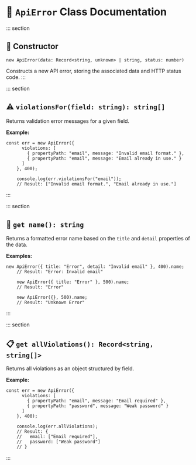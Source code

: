 # 📘 `ApiError` Class Documentation

::: section
## 🔧 Constructor

`new ApiError(data: Record<string, unknown> | string, status: number)`

Constructs a new API error, storing the associated data and HTTP status
code.
:::

::: section
## ⚠️ `violationsFor(field: string): string[]`

Returns validation error messages for a given field.

**Example:**

    const err = new ApiError({
          violations: [
            { propertyPath: "email", message: "Invalid email format." },
            { propertyPath: "email", message: "Email already in use." }
          ]
        }, 400);
        
        console.log(err.violationsFor("email"));
        // Result: ["Invalid email format.", "Email already in use."]
:::

::: section
## 🧠 `get name(): string`

Returns a formatted error name based on the `title` and `detail`
properties of the data.

**Examples:**

    new ApiError({ title: "Error", detail: "Invalid email" }, 400).name;
        // Result: "Error: Invalid email"
        
        new ApiError({ title: "Error" }, 500).name;
        // Result: "Error"
        
        new ApiError({}, 500).name;
        // Result: "Unknown Error"
:::

::: section
## 📋 `get allViolations(): Record<string, string[]>`

Returns all violations as an object structured by field.

**Example:**

    const err = new ApiError({
          violations: [
            { propertyPath: "email", message: "Email required" },
            { propertyPath: "password", message: "Weak password" }
          ]
        }, 400);
        
        console.log(err.allViolations);
        // Result: {
        //   email: ["Email required"],
        //   password: ["Weak password"]
        // }
:::
